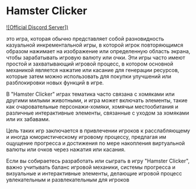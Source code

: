 # Hamster Clicker

[![Official Discord Server])]([https://discord.gg/EdWspu3](https://discord.gg/YQFTeBsmCD))

 это игра, которая обычно представляет собой разновидность казуальной инкрементальной игры, в которой игрок повторяющимся образом нажимает на изображение или определенную область экрана, чтобы зарабатывать игровую валюту или очки. Эти игры часто имеют простой и захватывающий игровой процесс, в котором основной механикой является нажатие или касание для генерации ресурсов, которые затем можно использовать для покупки улучшений или разблокировки новых функций в игре.

 В "Hamster Clicker" играх тематика часто связана с хомяками или другими милыми животными, и игра может включать элементы, такие как очаровательные персонажи-хомяки, хомячьи местообитания и различные интерактивные элементы, связанные с уходом за хомяками или их забавами.

 Цель таких игр заключается в привлечении игроков к расслабляющему и иногда юмористическому игровому процессу, предлагая им ощущение прогресса и достижения по мере накопления виртуальной валюты или очков через нажатия или касания.

Если вы собираетесь разработать или сыграть в игру "Hamster Clicker", важно учитывать баланс игровой механики, системы прогресса и визуальные и интерактивные элементы, делающие игровой процесс увлекательным и развлекательным для игроков
